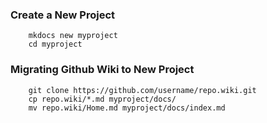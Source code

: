 ### Create a New Project

```
    mkdocs new myproject
    cd myproject
```

### Migrating Github Wiki to New Project

```
    git clone https://github.com/username/repo.wiki.git
    cp repo.wiki/*.md myproject/docs/
    mv repo.wiki/Home.md myproject/docs/index.md
```